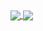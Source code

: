 <a href="#">
  <img align="center" src="https://github-readme-stats.vercel.app/api/top-langs/?username=AlexGabrielSilveira&layout=compact&langs_count=7&theme=dracula" />
</a>
<a href="#">
  <img align="center" src="https://github-readme-stats.vercel.app/api?username=AlexGabrielSilveira&show_icons=true&theme=dracula&include_all_commits=true&count_private=true&hide=issues&line_height=24" />
</a>

